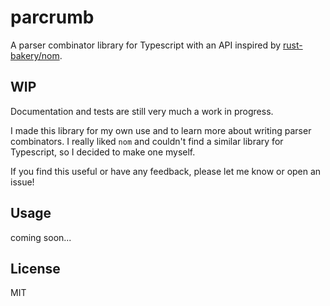# parcrumb

A parser combinator library for Typescript with an API inspired by [rust-bakery/nom](https://github.com/rust-bakery/nom).

## WIP

Documentation and tests are still very much a work in progress.

I made this library for my own use and to learn more about writing parser combinators.
I really liked `nom` and couldn't find a similar library for Typescript, so I decided to make one myself.

If you find this useful or have any feedback, please let me know or open an issue!

## Usage

coming soon...

## License

MIT
